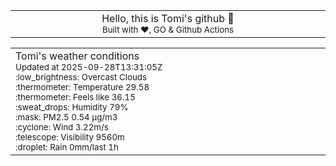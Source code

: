 
<div align="center">
<table>
<tbody>
<td align="center">
<img width="2000" height="0"><br>
Hello, this is Tomi's github 👋<br>
<sup>Built with ❤️, GO & Github Actions</sup><br>
<img width="2000" height="0">
</td>
</tbody>
</table>
</div>
<table>
<tbody>
<td align="left">
<img width="2000" height="0"><br>
Tomi's weather conditions<br>
<sup>Updated at 2025-09-28T13:31:05Z</sup><br>
<sup>:low_brightness: Overcast Clouds</sup><br>
<sup>:thermometer: Temperature 29.58 </sup><br>
<sup>:thermometer: Feels like 36.15</sup><br>
<sup>:sweat_drops: Humidity 79%</sup><br>
<sup>:mask: PM2.5 0.54 μg/m3</sup><br>
<sup>:cyclone: Wind 3.22m/s </sup><br>
<sup>:telescope: Visibility 9560m </sup><br>
<sup>:droplet: Rain 0mm/last 1h </sup><br>
<img width="2000" height="0">
</td>
<td align="left">
<img width="2000" height="0"><br>
<br>
<img width="2000" height="0">
</td>
</tbody>
</table>
</div>
    